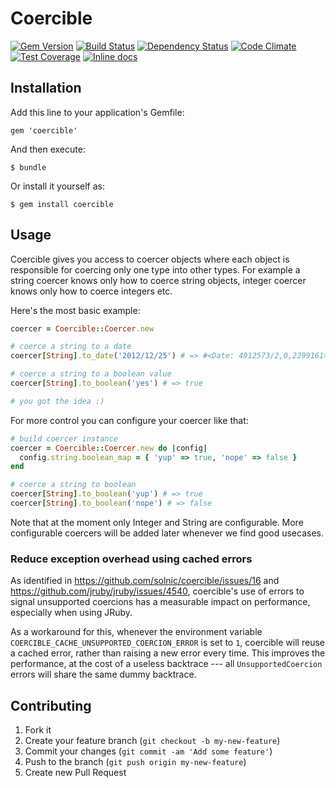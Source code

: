 [gem]: https://rubygems.org/gems/coercible
[travis]: https://travis-ci.org/solnic/coercible
[gemnasium]: https://gemnasium.com/solnic/coercible
[codeclimate]: https://codeclimate.com/github/solnic/coercible
[coveralls]: https://coveralls.io/r/solnic/coercible
[inchpages]: http://inch-ci.org/github/solnic/coercible/

# Coercible

[![Gem Version](https://badge.fury.io/rb/coercible.svg)][gem]
[![Build Status](https://travis-ci.org/solnic/coercible.svg?branch=master)][travis]
[![Dependency Status](https://gemnasium.com/solnic/coercible.png)][gemnasium]
[![Code Climate](https://codeclimate.com/github/solnic/coercible/badges/gpa.svg)][codeclimate]
[![Test Coverage](https://codeclimate.com/github/solnic/coercible/badges/coverage.svg)][codeclimate]
[![Inline docs](http://inch-ci.org/github/solnic/coercible.svg?branch=master&style=flat)][inchpages]

## Installation

Add this line to your application's Gemfile:

    gem 'coercible'

And then execute:

    $ bundle

Or install it yourself as:

    $ gem install coercible

## Usage

Coercible gives you access to coercer objects where each object is responsible
for coercing only one type into other types. For example a string coercer knows
only how to coerce string objects, integer coercer knows only how to coerce integers
etc.

Here's the most basic example:

```ruby
coercer = Coercible::Coercer.new

# coerce a string to a date
coercer[String].to_date('2012/12/25') # => #<Date: 4912573/2,0,2299161>

# coerce a string to a boolean value
coercer[String].to_boolean('yes') # => true

# you got the idea :)
```

For more control you can configure your coercer like that:

``` ruby
# build coercer instance
coercer = Coercible::Coercer.new do |config|
  config.string.boolean_map = { 'yup' => true, 'nope' => false }
end

# coerce a string to boolean
coercer[String].to_boolean('yup') # => true
coercer[String].to_boolean('nope') # => false
```

Note that at the moment only Integer and String are configurable. More configurable
coercers will be added later whenever we find good usecases.

### Reduce exception overhead using cached errors

As identified in <https://github.com/solnic/coercible/issues/16> and <https://github.com/jruby/jruby/issues/4540>, coercible's use of errors to signal unsupported coercions has a measurable impact on performance, especially when using JRuby.

As a workaround for this, whenever the environment variable `COERCIBLE_CACHE_UNSUPPORTED_COERCION_ERROR` is set to `1`, coercible will reuse a cached error, rather than raising a new error every time. This improves the performance, at the cost of a useless backtrace --- all `UnsupportedCoercion` errors will share the same dummy backtrace.

## Contributing

1. Fork it
2. Create your feature branch (`git checkout -b my-new-feature`)
3. Commit your changes (`git commit -am 'Add some feature'`)
4. Push to the branch (`git push origin my-new-feature`)
5. Create new Pull Request
